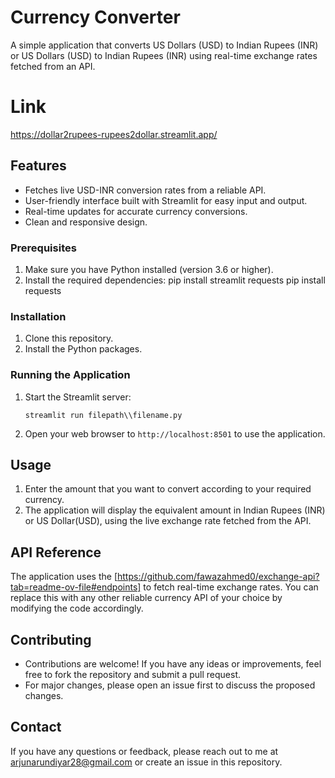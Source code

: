# Currency Converter

A simple application that converts US Dollars (USD) to Indian Rupees (INR) or US Dollars (USD) to Indian Rupees (INR) using real-time exchange rates fetched from an API.

# Link

https://dollar2rupees-rupees2dollar.streamlit.app/

## Features
- Fetches live USD-INR conversion rates from a reliable API.
- User-friendly interface built with Streamlit for easy input and output.
- Real-time updates for accurate currency conversions.
- Clean and responsive design.

### Prerequisites
1. Make sure you have Python installed (version 3.6 or higher).
2. Install the required dependencies:
   pip install streamlit requests
   pip install requests


### Installation
1. Clone this repository.
2. Install the Python packages.

### Running the Application
1. Start the Streamlit server:
   ```
   streamlit run filepath\\filename.py
   ```
2. Open your web browser to `http://localhost:8501` to use the application.

## Usage
1. Enter the amount that you want to convert according to your required currency.
3. The application will display the equivalent amount in Indian Rupees (INR) or  US Dollar(USD), using the live exchange rate fetched from the
API.

## API Reference
The application uses the [https://github.com/fawazahmed0/exchange-api?tab=readme-ov-file#endpoints] to fetch real-time exchange rates. You can replace
this with any other reliable currency API of your choice by modifying the code accordingly.

## Contributing
- Contributions are welcome! If you have any ideas or improvements, feel free to fork the repository and submit a pull
request.
- For major changes, please open an issue first to discuss the proposed changes.

## Contact
If you have any questions or feedback, please reach out to me at arjunarundiyar28@gmail.com or create an issue in this repository.

